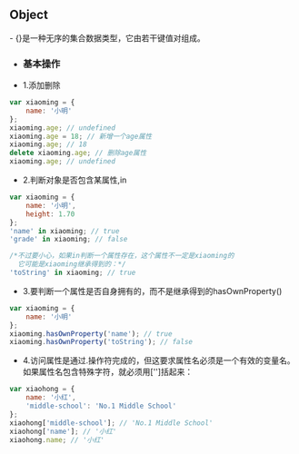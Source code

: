 <h2>Object</h2>
- {}是一种无序的集合数据类型，它由若干键值对组成。

* <h3>基本操作</h3>

- 1.添加删除

```js
var xiaoming = {
    name: '小明'
};
xiaoming.age; // undefined
xiaoming.age = 18; // 新增一个age属性
xiaoming.age; // 18
delete xiaoming.age; // 删除age属性
xiaoming.age; // undefined

```

- 2.判断对象是否包含某属性,in

```js
var xiaoming = {
    name: '小明',
    height: 1.70
};
'name' in xiaoming; // true
'grade' in xiaoming; // false

/*不过要小心，如果in判断一个属性存在，这个属性不一定是xiaoming的
  它可能是xiaoming继承得到的：*/
'toString' in xiaoming; // true
```

- 3.要判断一个属性是否自身拥有的，而不是继承得到的hasOwnProperty()

```js
var xiaoming = {
    name: '小明'
};
xiaoming.hasOwnProperty('name'); // true
xiaoming.hasOwnProperty('toString'); // false
```

- 4.访问属性是通过.操作符完成的，但这要求属性名必须是一个有效的变量名。如果属性名包含特殊字符，就必须用['']括起来：

```js
var xiaohong = {
    name: '小红',
    'middle-school': 'No.1 Middle School'
};
xiaohong['middle-school']; // 'No.1 Middle School'
xiaohong['name']; // '小红'
xiaohong.name; // '小红'
```
